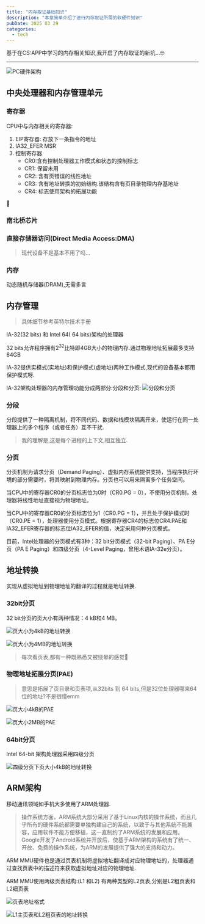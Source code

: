```yaml
---
title: "内存取证基础知识"
description: "本章简单介绍了进行内存取证所需的软硬件知识"
pubDate: 2025 03 29 
categories: 
  - tech
---
```


基于在CS:APP中学习的内存相关知识,我开启了内存取证的新坑...🤓

---

![PC硬件架构](attachments/内存取证基础知识-1743240039415.png)

## 中央处理器和内存管理单元

### 寄存器
CPU中与内存相关的寄存器:
1. EIP寄存器: 存放下一条指令的地址
2. IA32_EFER MSR
3. 控制寄存器
	- CR0:含有控制处理器工作模式和状态的控制标志
	- CR1: 保留未用
	- CR2: 含有页错误的线性地址
	- CR3: 含有地址转换的初始结构.该结构含有页目录物理内存基地址
	- CR4: 标志使用架构的拓展功能
 
🥱

### 南北桥芯片
### 直接存储器访问(Direct Media Access:DMA)
> 现代设备不是基本不用了吗...

### 内存
动态随机存储器(DRAM),无需多言

## 内存管理
> 具体细节参考英特尔技术手册

IA-32(32 bits) 和 Intel 64( 64 bits)架构的处理器

32 bits允许程序拥有$2^{32}$比特即4GB大小的物理内存.通过物理地址拓展最多支持64GB

IA-32提供实模式(实地址)和保护模式(虚地址)两种工作模式,现代的设备基本都用保护模式呀.

IA-32架构处理器的内存管理功能分成两部分:分段和分页:
![分段和分页](attachments/内存取证基础知识-1743240893658.png)

### 分段
分段提供了一种隔离机制，将不同代码、数据和栈模块隔离开来，使运行在同一处理器上的多个程序（或者任务）互不干扰.

> 我的理解是,这是每个进程的上下文,相互独立.

### 分页
分页机制为请求分页（Demand Paging）、虚拟内存系统提供支持，当程序执行环境的部分需要时，将其映射到物理内存。分页也可以用来隔离多个任务空间。

当CPU中的寄存器CR0的分页标志位为0时（CR0.PG = 0），不使用分页机制，处理器将线性地址直接视为物理地址。

当CPU中的寄存器CR0的分页标志位为1（CR0.PG = 1），并且处于保护模式时（CR0.PE = 1），处理器使用分页模式。根据寄存器CR4的标志位CR4.PAE和IA32_EFER寄存器的标志位IA32_EFER的值，决定采用何种分页模式。

目前，Intel处理器的分页模式有3种：32 bit分页模式（32-bit Paging）、PA E分页（PA E Paging）和四级分页（4-Level Paging，曾用术语IA-32e分页）。

## 地址转换
实现从虚拟地址到物理地址的翻译的过程就是地址转换.

### 32bit分页
32 bit分页的页大小有两种情况：4 kB和4 MB。

![页大小为4kB的地址转换](attachments/内存取证基础知识-1743241236589.png)

![页大小为4MB的地址转换](attachments/内存取证基础知识-1743241287956.png)

> 每次看页表,都有一种既熟悉又被绕晕的感觉🥱

### 物理地址拓展分页(PAE)
> 意思是拓展了页目录和页表项,从32bits 到 64 bits,但是32位处理器哪来64位的地址?不是很懂emm

![页大小4kB的PAE](attachments/内存取证基础知识-1743241670906.png)

![页大小2MB的PAE](attachments/内存取证基础知识-1743241712781.png)

### 64bit分页

Intel 64-bit 架构处理器采用四级分页

![四级分页下页大小4kB的地址转换](attachments/内存取证基础知识-1743241816075.png)

## ARM架构
移动通讯领域如手机大多使用了ARM处理器.

> 操作系统方面，ARM系统大部分采用了基于Linux内核的操作系统，而且几乎所有的硬件系统都需要单独构建自己的系统，以致于与其他系统不能兼容，应用软件不能方便移植，这一直制约了ARM系统的发展和应用。Google开发了Android系统并开放后，使基于ARM架构的系统有了统一、开放、免费的操作系统，为ARM的发展提供了强大的支持和动力。

ARM MMU硬件也是通过页表机制将虚拟地址翻译成对应物理地址的，处理器通过查找页表中的描述符来获取虚拟地址对应的物理地址.

ARM MMU使用两级页表结构:(L1 和L2)
有两种类型的L2页表,分别是L2粗页表和L2细页表 

![页表地址格式](attachments/内存取证基础知识-1743242081610.png)

![L1主页表和L2粗页表的地址转换](attachments/内存取证基础知识-1743242114066.png)

